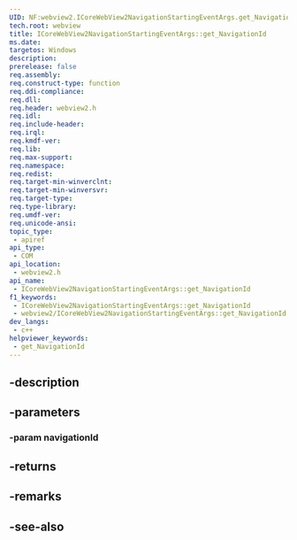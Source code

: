 ```yaml
---
UID: NF:webview2.ICoreWebView2NavigationStartingEventArgs.get_NavigationId
tech.root: webview
title: ICoreWebView2NavigationStartingEventArgs::get_NavigationId
ms.date: 
targetos: Windows
description: 
prerelease: false
req.assembly: 
req.construct-type: function
req.ddi-compliance: 
req.dll: 
req.header: webview2.h
req.idl: 
req.include-header: 
req.irql: 
req.kmdf-ver: 
req.lib: 
req.max-support: 
req.namespace: 
req.redist: 
req.target-min-winverclnt: 
req.target-min-winversvr: 
req.target-type: 
req.type-library: 
req.umdf-ver: 
req.unicode-ansi: 
topic_type:
 - apiref
api_type:
 - COM
api_location:
 - webview2.h
api_name:
 - ICoreWebView2NavigationStartingEventArgs::get_NavigationId
f1_keywords:
 - ICoreWebView2NavigationStartingEventArgs::get_NavigationId
 - webview2/ICoreWebView2NavigationStartingEventArgs::get_NavigationId
dev_langs:
 - c++
helpviewer_keywords:
 - get_NavigationId
---
```


## -description

## -parameters

### -param navigationId

## -returns

## -remarks

## -see-also

